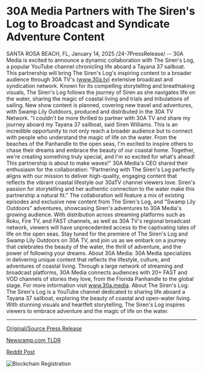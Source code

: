 # 30A Media Partners with The Siren's Log to Broadcast and Syndicate Adventure Content

SANTA ROSA BEACH, FL, January 14, 2025 /24-7PressRelease/ -- 30A Media is excited to announce a dynamic collaboration with The Siren's Log, a popular YouTube channel chronicling life aboard a Tayana 37 sailboat. This partnership will bring The Siren's Log's inspiring content to a broader audience through 30A TV's (www.30a.tv) extensive broadcast and syndication network.  Known for its compelling storytelling and breathtaking visuals, The Siren's Log follows the journey of Siren as she navigates life on the water, sharing the magic of coastal living and trials and tribulations of sailing. New show content is planned, covering new travel and adventures, with Swamp Lily Outdoors, produced and distributed in the 30A TV Network.  "I couldn't be more thrilled to partner with 30A TV and share my journey aboard my Tayana 37 sailboat, said Siren Williams. This is an incredible opportunity to not only reach a broader audience but to connect with people who understand the magic of life on the water. From the beaches of the Panhandle to the open seas, I'm excited to inspire others to chase their dreams and embrace the beauty of our coastal home. Together, we're creating something truly special, and I'm so excited for what's ahead! This partnership is about to make waves!"   30A Media's CEO shared their enthusiasm for the collaboration: "Partnering with The Siren's Log perfectly aligns with our mission to deliver high-quality, engaging content that reflects the vibrant coastal lifestyle our 30aTV channel viewers love. Siren's passion for storytelling and her authentic connection to the water make this partnership a natural fit."  The collaboration will feature a mix of existing episodes and exclusive new content from The Siren's Log, and "Swamp Lily Outdoors" adventures, showcasing Siren's adventures to 30A Media's growing audience. With distribution across streaming platforms such as Roku, Fire TV, and FAST channels, as well as 30A TV's regional broadcast network, viewers will have unprecedented access to the captivating tales of life on the open seas.  Stay tuned for the premiere of The Siren's Log and Swamp Lily Outdoors on 30A TV, and join us as we embark on a journey that celebrates the beauty of the water, the thrill of adventure, and the power of following your dreams.  About 30A Media: 30A Media specializes in delivering unique content that reflects the lifestyle, culture, and adventures of coastal living. Through a large network of streaming and broadcast platforms, 30A Media connects audiences with 20+ FAST and VOD channels of stories they love, from the Florida Panhandle to the global stage. For more information visit www.30a.media.  About The Siren's Log: The Siren's Log is a YouTube channel dedicated to sharing life aboard a Tayana 37 sailboat, exploring the beauty of coastal and open-water living. With stunning visuals and heartfelt storytelling, The Siren's Log inspires viewers to embrace adventure and the magic of life on the water. 

---

[Original/Source Press Release](https://www.24-7pressrelease.com/press-release/517906/30a-media-partners-with-the-sirens-log-to-broadcast-and-syndicate-adventure-content)
                    

[Newsramp.com TLDR](https://newsramp.com/curated-news/30a-media-teams-up-with-the-siren-s-log-to-bring-coastal-adventures-to-viewers/d4209ae0db6a7f13e62ababbf0f46b47) 

 



[Reddit Post](https://www.reddit.com/r/TravelAndLeisureNews/comments/1i11ele/30a_media_teams_up_with_the_sirens_log_to_bring/) 



![Blockchain Registration](https://cdn.newsramp.app/24-7PressRelease/qrcode/251/14/glowYFrE.webp)